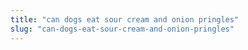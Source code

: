 ```yaml
---
title: "can dogs eat sour cream and onion pringles"
slug: "can-dogs-eat-sour-cream-and-onion-pringles"
---
```


